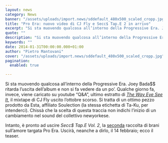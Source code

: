 ```yaml
---
layout: news
category: News
banner: "/assets/uploads/import.news/sddefault_480x500_scaled_cropp.jpg"
title: "Pro Era: nuovo video di CJ Fly e Secc$ Tap.E 2 in arrivo"
excerpt: "Si sta muovendo qualcosa all’interno della Progressive Era. Joey Bada$$ ritarda l’uscita dell’album e non si fa vedere da un po’. Qualche giorno fa, invece, viene caricato su youtube “Q&A”, ultimo estratto di The Way Eye See It, il mixtape di CJ Fly uscito l’ottobre scorso. Si tratta di un ottimo pezzo prodotto da Esta, [&hellip"
quote: ""
description: "Si sta muovendo qualcosa all’interno della Progressive Era. Joey Bada$$ ritarda l’uscita dell’album e non si fa vedere da un po’. Qualche giorno fa, invece, viene caricato su youtube “Q&A”, ultimo estratto di The Way Eye See It, il mixtape di CJ Fly uscito l’ottobre scorso. Si tratta di un ottimo pezzo prodotto da Esta, [&hellip"
keywords: ""
date: 2014-01-31T00:00:00.000+01:00
author: "Pietro Mantovani"
cover: "/assets/uploads/import.news/sddefault_480x500_scaled_cropp.jpg"
pagination:
  enabled: true

---
```


[](https://hotmc.com/pro-era-nuovo-video-di-cj-fly-e-secc-tap-e-2-in-arrivo/sddefault%5F480x500%5Fscaled%5Fcropp/)

Si sta muovendo qualcosa all’interno della Progressive Era. Joey Bada$$ ritarda l’uscita dell’album e non si fa vedere da un po’. Qualche giorno fa, invece, viene caricato su youtube “Q&A”, ultimo estratto di [_The Way Eye See It_](https://www.hotnewhiphop.com/cj-fly-thee-way-eye-i-see-it-mixtape.96597.html "the way eye see it"), il mixtape di CJ Fly uscito l’ottobre scorso. Si tratta di un ottimo pezzo prodotto da Esta, affiliato Soulection (la stessa etichetta di Ta-Ku, per intenderci). Chissà che la scelta di questa traccia non indichi l’inizio di un cambiamento nel sound del collettivo newyorkese.

Intanto, è pronto ad uscire _Secc$ Tap.E Vol. 2_, la [seconda](http://theproera.com/music/pro-era-the-seccs-tape/ "pro era secc$ tape") raccolta di brani sull’amore targata Pro Era. Uscirà, neanche a dirlo, il 14 febbraio; ecco il teaser.